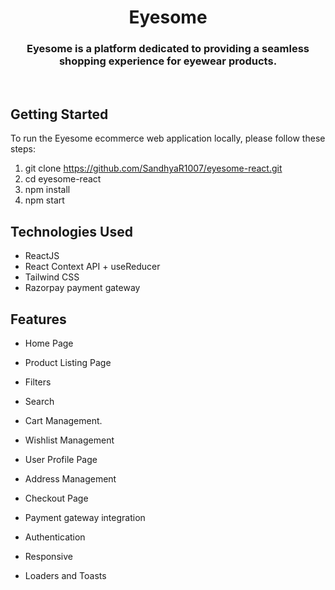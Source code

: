 # <h1 align="center"> Eyesome </h1>
<h3 align="center">Eyesome is a platform dedicated to providing a seamless shopping experience for eyewear products.</h3>
<br/>

## Getting Started

To run the Eyesome ecommerce web application locally, please follow these steps:

1. git clone https://github.com/SandhyaR1007/eyesome-react.git
2. cd eyesome-react
3. npm install
4. npm start

## Technologies Used

- ReactJS
- React Context API + useReducer
- Tailwind CSS
- Razorpay payment gateway

## Features

- Home Page

- Product Listing Page

- Filters
- Search

- Cart Management.

- Wishlist Management

- User Profile Page
- Address Management

- Checkout Page
- Payment gateway integration

- Authentication

- Responsive

- Loaders and Toasts


